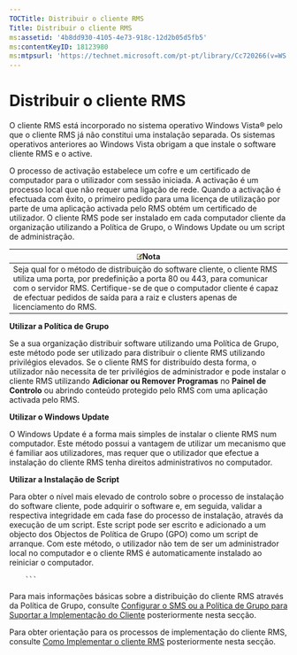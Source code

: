 ```yaml
---
TOCTitle: Distribuir o cliente RMS
Title: Distribuir o cliente RMS
ms:assetid: '4b8dd930-4105-4e73-918c-12d2b05d5fb5'
ms:contentKeyID: 18123980
ms:mtpsurl: 'https://technet.microsoft.com/pt-pt/library/Cc720266(v=WS.10)'
---
```


Distribuir o cliente RMS
========================

O cliente RMS está incorporado no sistema operativo Windows Vista® pelo que o cliente RMS já não constitui uma instalação separada. Os sistemas operativos anteriores ao Windows Vista obrigam a que instale o software cliente RMS e o active.

O processo de activação estabelece um cofre e um certificado de computador para o utilizador com sessão iniciada. A activação é um processo local que não requer uma ligação de rede. Quando a activação é efectuada com êxito, o primeiro pedido para uma licença de utilização por parte de uma aplicação activada pelo RMS obtém um certificado de utilizador. O cliente RMS pode ser instalado em cada computador cliente da organização utilizando a Política de Grupo, o Windows Update ou um script de administração.

| ![](images/Cc720266.note(WS.10).gif)Nota                                                                                                                                                                                                                                     |
|-----------------------------------------------------------------------------------------------------------------------------------------------------------------------------------------------------------------------------------------------------------------------------------------------------------|
| Seja qual for o método de distribuição do software cliente, o cliente RMS utiliza uma porta, por predefinição a porta 80 ou 443, para comunicar com o servidor RMS. Certifique-se de que o computador cliente é capaz de efectuar pedidos de saída para a raiz e clusters apenas de licenciamento do RMS. |

**Utilizar a Política de Grupo**

Se a sua organização distribuir software utilizando uma Política de Grupo, este método pode ser utilizado para distribuir o cliente RMS utilizando privilégios elevados. Se o cliente RMS for distribuído desta forma, o utilizador não necessita de ter privilégios de administrador e pode instalar o cliente RMS utilizando **Adicionar ou Remover Programas** no **Painel de Controlo** ou abrindo conteúdo protegido pelo RMS com uma aplicação activada pelo RMS.

**Utilizar o Windows Update**

O Windows Update é a forma mais simples de instalar o cliente RMS num computador. Este método possui a vantagem de utilizar um mecanismo que é familiar aos utilizadores, mas requer que o utilizador que efectue a instalação do cliente RMS tenha direitos administrativos no computador.

**Utilizar a Instalação de Script**

Para obter o nível mais elevado de controlo sobre o processo de instalação do software cliente, pode adquirir o software e, em seguida, validar a respectiva integridade em cada fase do processo de instalação, através da execução de um script. Este script pode ser escrito e adicionado a um objecto dos Objectos de Política de Grupo (GPO) como um script de arranque. Com este método, o utilizador não tem de ser um administrador local no computador e o cliente RMS é automaticamente instalado ao reiniciar o computador.

        ```
Para mais informações básicas sobre a distribuição do cliente RMS através da Política de Grupo, consulte [Configurar o SMS ou a Política de Grupo para Suportar a Implementação do Cliente](https://technet.microsoft.com/9e37c27b-8cc1-40c6-adb7-0937aa64c8db) posteriormente nesta secção.

Para obter orientação para os processos de implementação do cliente RMS, consulte [Como Implementar o cliente RMS](https://technet.microsoft.com/c84f1724-cf71-4385-9003-ff68bc23c927) posteriormente nesta secção.
